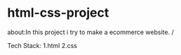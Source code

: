 # html-css-project
about:In this project i try to make a ecommerce website.      /



Tech Stack:
          1.html
          2.css 
